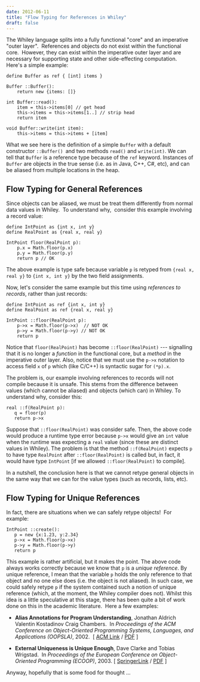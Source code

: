 ```yaml
---
date: 2012-06-11
title: "Flow Typing for References in Whiley"
draft: false
---
```


The Whiley language splits into a fully functional "core" and an imperative "outer layer".  References and objects do not exist within the functional core.  However, they can exist within the imperative outer layer and are necessary for supporting state and other side-effecting computation.  Here's a simple example:

```whiley
define Buffer as ref { [int] items }

Buffer ::Buffer():
    return new {items: []}

int Buffer::read():
    item = this->items[0] // get head
    this->items = this->items[1..] // strip head
    return item

void Buffer::write(int item):
    this->items = this->items + [item]
```

What we see here is the definition of a simple `Buffer` with a default constructor `::Buffer() `and two methods `read()` and `write(int)`.  We can tell that `Buffer` is a reference type because of the `ref` keyword.  Instances of `Buffer` are objects in the true sense (i.e. as in Java, C++, C#, etc), and can be aliased from multiple locations in the heap.
## Flow Typing for General References
Since objects can be aliased, we must be treat them differently from normal data values in Whiley.  To understand why,  consider this example involving a record value:

```whiley
define IntPoint as {int x, int y}
define RealPoint as {real x, real y}

IntPoint floor(RealPoint p):
    p.x = Math.floor(p.x)
    p.y = Math.floor(p.y)
    return p // OK
```

The above example is type safe because variable `p` is retyped from `{real x, real y}` to `{int x, int y}` by the two field assignments.

Now, let's consider the same example but this time using *references to records*, rather than just records:

```whiley
define IntPoint as ref {int x, int y}
define RealPoint as ref {real x, real y}

IntPoint ::floor(RealPoint p):
    p->x = Math.floor(p->x)  // NOT OK
    p->y = Math.floor(p->y) // NOT OK
    return p
```

Notice that `floor(RealPoint)` has become `::floor(RealPoint)` --- signalling that it is no longer a *function* in the functional core, but a *method* in the imperative outer layer.  Also, notice that we must use the `p->x` notation to access field `x` of `p` which (like C/C++) is syntactic sugar for `(*p).x`.

The problem is, our example involving references to records will not compile because it is unsafe.  This stems from the difference between values (which cannot be aliased) and objects (which can) in Whiley.  To understand why, consider this:

```whiley
real ::f(RealPoint p):
   q = floor(p)
   return p->x
```

Suppose that `::floor(RealPoint)` was consider safe.  Then, the above code would produce a runtime type error because `p->x` would give an `int` value when the runtime was expecting a `real` value (since these are distinct values in Whiley).  The problem is that the method `::f(RealPoint)` expects `p` to have type `RealPoint` after `::floor(RealPoint)` is called but, in fact, it would have type `IntPoint` [if we allowed `::floor(RealPoint)` to compile].

In a nutshell, the conclusion here is that we cannot retype general objects in the same way that we can for the value types (such as records, lists, etc).
## Flow Typing for Unique References
In fact, there are situations when we can safely retype objects!  For example:

```whiley
IntPoint ::create():
   p = new {x:1.23, y:2.34}
   p->x = Math.floor(p->x)
   p->y = Math.floor(p->y)
   return p
```

This example is rather artificial, but it makes the point.  The above code always works correctly because we know that `p` is a *unique reference*.  By unique reference, I mean that the variable `p` holds the only reference to that object and no one else does (i.e. the object is not aliased).  In such case, we could safely retype `p` if the system contained such a notion of unique reference (which, at the moment, the Whiley compiler does not).  Whilst this idea is a little speculative at this stage, there has been quite a bit of work done on this in the academic literature.  Here a few examples:
   * **Alias Annotations for Program Understanding**, Jonathan Aldrich Valentin Kostadinov Craig Chambers.  In *Proceedings of the ACM Conference on Object-Oriented Programming Systems, Languages, and Applications (OOPSLA)*, 2002.  [ [ACM Link](http://dx.doi.org/10.1145/583854.582448) / [PDF](http://archjava.fluid.cs.cmu.edu/papers/oopsla02.pdf) ]

   * **External Uniqueness is Unique Enough**, Dave Clarke and Tobias Wrigstad.  In *Proceedings of the European Conference on Object-Oriented Programming (ECOOP)*, 2003. [ [SpringerLink](http://www.springerlink.com/content/qu8hp60a3qe9f4k0/) / [PDF](https://lirias.kuleuven.be/bitstream/123456789/203436/1/euiue.pdf) ]


Anyway, hopefully that is some food for thought ...
